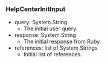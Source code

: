 ### HelpCenterInitInput
- query: System.String
  - The initial user query.
- response: System.String
  - The initial response from Ruby.
- references: list of System.Strings
  - Initial list of references.
